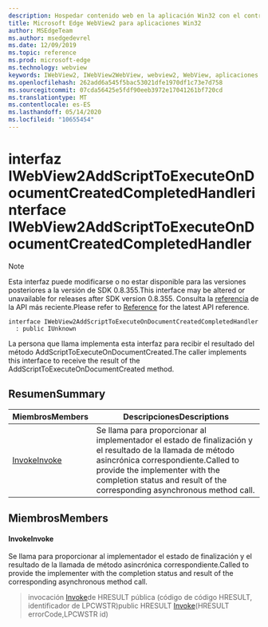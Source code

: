 ```yaml
---
description: Hospedar contenido web en la aplicación Win32 con el control Microsoft Edge WebView2
title: Microsoft Edge WebView2 para aplicaciones Win32
author: MSEdgeTeam
ms.author: msedgedevrel
ms.date: 12/09/2019
ms.topic: reference
ms.prod: microsoft-edge
ms.technology: webview
keywords: IWebView2, IWebView2WebView, webview2, WebView, aplicaciones Win32, Win32, Edge
ms.openlocfilehash: 262add6a545f5bac53021dfe1970df1c73e7d758
ms.sourcegitcommit: 07cda56425e5fdf90eeb3972e17041261bf720cd
ms.translationtype: MT
ms.contentlocale: es-ES
ms.lasthandoff: 05/14/2020
ms.locfileid: "10655454"
---
```

# <span data-ttu-id="b3a8d-104">interfaz IWebView2AddScriptToExecuteOnDocumentCreatedCompletedHandler</span><span class="sxs-lookup"><span data-stu-id="b3a8d-104">interface IWebView2AddScriptToExecuteOnDocumentCreatedCompletedHandler</span></span> 

> [!NOTE]
> <span data-ttu-id="b3a8d-105">Esta interfaz puede modificarse o no estar disponible para las versiones posteriores a la versión de SDK 0.8.355.</span><span class="sxs-lookup"><span data-stu-id="b3a8d-105">This interface may be altered or unavailable for releases after SDK version 0.8.355.</span></span> <span data-ttu-id="b3a8d-106">Consulta la [referencia](../../../webview2-api-reference.md) de la API más reciente.</span><span class="sxs-lookup"><span data-stu-id="b3a8d-106">Please refer to [Reference](../../../webview2-api-reference.md) for the latest API reference.</span></span>

```
interface IWebView2AddScriptToExecuteOnDocumentCreatedCompletedHandler
  : public IUnknown
```

<span data-ttu-id="b3a8d-107">La persona que llama implementa esta interfaz para recibir el resultado del método AddScriptToExecuteOnDocumentCreated.</span><span class="sxs-lookup"><span data-stu-id="b3a8d-107">The caller implements this interface to receive the result of the AddScriptToExecuteOnDocumentCreated method.</span></span>

## <span data-ttu-id="b3a8d-108">Resumen</span><span class="sxs-lookup"><span data-stu-id="b3a8d-108">Summary</span></span>

 <span data-ttu-id="b3a8d-109">Miembros</span><span class="sxs-lookup"><span data-stu-id="b3a8d-109">Members</span></span>                        | <span data-ttu-id="b3a8d-110">Descripciones</span><span class="sxs-lookup"><span data-stu-id="b3a8d-110">Descriptions</span></span>
--------------------------------|---------------------------------------------
[<span data-ttu-id="b3a8d-111">Invoke</span><span class="sxs-lookup"><span data-stu-id="b3a8d-111">Invoke</span></span>](#invoke) | <span data-ttu-id="b3a8d-112">Se llama para proporcionar al implementador el estado de finalización y el resultado de la llamada de método asincrónica correspondiente.</span><span class="sxs-lookup"><span data-stu-id="b3a8d-112">Called to provide the implementer with the completion status and result of the corresponding asynchronous method call.</span></span>

## <span data-ttu-id="b3a8d-113">Miembros</span><span class="sxs-lookup"><span data-stu-id="b3a8d-113">Members</span></span>

#### <span data-ttu-id="b3a8d-114">Invoke</span><span class="sxs-lookup"><span data-stu-id="b3a8d-114">Invoke</span></span> 

<span data-ttu-id="b3a8d-115">Se llama para proporcionar al implementador el estado de finalización y el resultado de la llamada de método asincrónica correspondiente.</span><span class="sxs-lookup"><span data-stu-id="b3a8d-115">Called to provide the implementer with the completion status and result of the corresponding asynchronous method call.</span></span>

> <span data-ttu-id="b3a8d-116">invocación [Invoke](#invoke)de HRESULT pública (código de código HRESULT, identificador de LPCWSTR)</span><span class="sxs-lookup"><span data-stu-id="b3a8d-116">public HRESULT [Invoke](#invoke)(HRESULT errorCode,LPCWSTR id)</span></span>

